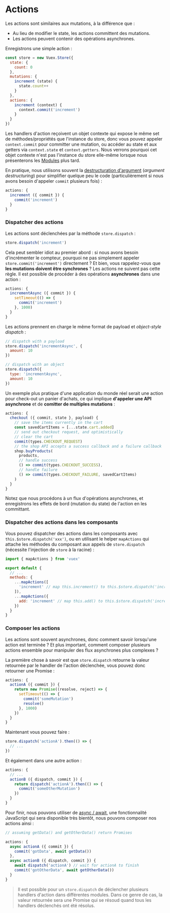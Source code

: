 # Actions

Les actions sont similaires aux mutations, à la différence que :

- Au lieu de modifier le state, les actions committent des mutations.
- Les actions peuvent contenir des opérations asynchrones.

Enregistrons une simple action :

``` js
const store = new Vuex.Store({
  state: {
    count: 0
  },
  mutations: {
    increment (state) {
      state.count++
    }
  },
  actions: {
    increment (context) {
      context.commit('increment')
    }
  }
})
```

Les handlers d'action reçoivent un objet contexte qui expose le même set de méthodes/propriétés que l'instance du store, donc vous pouvez appeler `context.commit` pour committer une mutation, ou accéder au state et aux getters via `context.state` et `context.getters`. Nous verrons pourquoi cet objet contexte n'est pas l'instance du store elle-même lorsque nous présenterons les [Modules](moduels.md) plus tard.

En pratique, nous utilisons souvent la [destructuration d'argument](https://github.com/lukehoban/es6features#destructuring) (*argument destructuring*) pour simplifier quelque peu le code (particulièrement si nous avons besoin d'appeler `commit` plusieurs fois) :

``` js
actions: {
  increment ({ commit }) {
    commit('increment')
  }
}
```

### Dispatcher des actions

Les actions sont déclenchées par la méthode `store.dispatch` :

``` js
store.dispatch('increment')
```

Cela peut sembler idiot au premier abord : si nous avons besoin d'incrémenter le compteur, pourquoi ne pas simplement appeler `store.commit('increment')` directement ? Et bien, vous rappelez-vous que **les mutations doivent être synchrones** ? Les actions ne suivent pas cette règle. Il est possible de procéder à des opérations **asynchrones** dans une action :

``` js
actions: {
  incrementAsync ({ commit }) {
    setTimeout(() => {
      commit('increment')
    }, 1000)
  }
}
```

Les actions prennent en charge le même format de payload et *object-style dispatch* :

``` js
// dispatch with a payload
store.dispatch('incrementAsync', {
  amount: 10
})

// dispatch with an object
store.dispatch({
  type: 'incrementAsync',
  amount: 10
})
```

Un exemple plus pratique d'une application du monde réel serait une action pour check-out un panier d'achats, ce qui implique **d'appeler une API asynchrone** et de **comitter de multiples mutations** :

``` js
actions: {
  checkout ({ commit, state }, payload) {
    // save the items currently in the cart
    const savedCartItems = [...state.cart.added]
    // send out checkout request, and optimistically
    // clear the cart
    commit(types.CHECKOUT_REQUEST)
    // the shop API accepts a success callback and a failure callback
    shop.buyProducts(
      products,
      // handle success
      () => commit(types.CHECKOUT_SUCCESS),
      // handle failure
      () => commit(types.CHECKOUT_FAILURE, savedCartItems)
    )
  }
}
```

Notez que nous procédons à un flux d'opérations asynchrones, et enregistrons les effets de bord (mutation du state) de l'action en les committant.

### Dispatcher des actions dans les composants

Vous pouvez dispatcher des actions dans les composants avec `this.$store.dispatch('xxx')`, ou en utilisant le helper `mapActions` qui attache les méthodes du composant aux appels de `store.dispatch` (nécessite l'injection de `store` à la racine) :

``` js
import { mapActions } from 'vuex'

export default {
  // ...
  methods: {
    ...mapActions([
      'increment' // map this.increment() to this.$store.dispatch('increment')
    ]),
    ...mapActions({
      add: 'increment' // map this.add() to this.$store.dispatch('increment')
    })
  }
}
```

### Composer les actions

Les actions sont souvent asynchrones, donc comment savoir lorsqu'une action est terminée ? Et plus important, comment composer plusieurs actions ensemble pour manipuler des flux asynchrones plus complexes ?

La première chose à savoir est que `store.dispatch` retourne la valeur retournée par le handler de l'action déclenchée, vous pouvez donc retourner une Promise :

``` js
actions: {
  actionA ({ commit }) {
    return new Promise((resolve, reject) => {
      setTimeout(() => {
        commit('someMutation')
        resolve()
      }, 1000)
    })
  }
}
```

Maintenant vous pouvez faire :

``` js
store.dispatch('actionA').then(() => {
  // ...
})
```

Et également dans une autre action :

``` js
actions: {
  // ...
  actionB ({ dispatch, commit }) {
    return dispatch('actionA').then(() => {
      commit('someOtherMutation')
    })
  }
}
```

Pour finir, nous pouvons utiliser de [async / await](https://tc39.github.io/ecmascript-asyncawait/), une fonctionnalité JavaScript qui sera disponible très bientôt, nous pouvons composer nos actions ainsi :

``` js
// assuming getData() and getOtherData() return Promises

actions: {
  async actionA ({ commit }) {
    commit('gotData', await getData())
  },
  async actionB ({ dispatch, commit }) {
    await dispatch('actionA') // wait for actionA to finish
    commit('gotOtherData', await getOtherData())
  }
}
```

> Il est possible pour un `store.dispatch` de déclencher plusieurs handlers d'action dans différentes modules. Dans ce genre de cas, la valeur retournée sera une Promise qui se résoud quand tous les handlers déclenchés ont été résolus.

